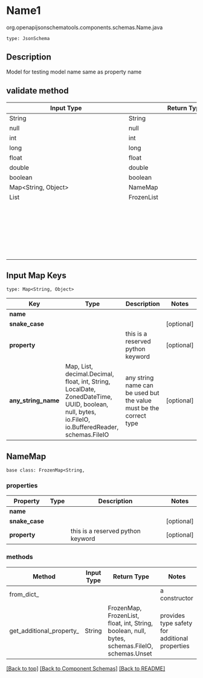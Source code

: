 # Name1
org.openapijsonschematools.components.schemas.Name.java
```
type: JsonSchema
```

## Description
Model for testing model name same as property name

## validate method
| Input Type | Return Type | Notes |
| ---------- | ----------- | ----- |
| String | String | |
| null | null | |
| int | int | |
| long | long | |
| float | float | |
| double | double | |
| boolean | boolean | |
| Map<String, Object> | NameMap | |
| List<Object> | FrozenList<Object> | |

## Input Map Keys
```
type: Map<String, Object>
```
Key | Type |  Description | Notes
------------ | ------------- | ------------- | -------------
**name** |  |  |
**snake_case** |  |  | [optional]
**property** |  | this is a reserved python keyword | [optional]
**any_string_name** | Map, List, decimal.Decimal, float, int, String, LocalDate, ZonedDateTime, UUID, boolean, null, bytes, io.FileIO, io.BufferedReader, schemas.FileIO | any string name can be used but the value must be the correct type | [optional]

## NameMap
```
base class: FrozenMap<String, 
```

### properties
Property | Type | Description | Notes
-------- | ---- | ----------- | -----
**name** |  |  |
**snake_case** |  |  | [optional]
**property** |  | this is a reserved python keyword | [optional]

### methods
Method | Input Type | Return Type | Notes
------ | ---------- | ----------- | ------
from_dict_ |  |  | a constructor
get_additional_property_ | String | FrozenMap, FrozenList, float, int, String, boolean, null, bytes, schemas.FileIO, schemas.Unset | provides type safety for additional properties

[[Back to top]](#top) [[Back to Component Schemas]](../../../README.md#Component-Schemas) [[Back to README]](../../../README.md)
